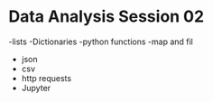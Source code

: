 # Data Analysis Session 02

-lists
-Dictionaries
-python functions
-map and fil
- json
- csv
- http requests
- Jupyter
